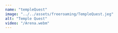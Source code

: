 ```yaml
---
name: "templeQuest"
image: "../../assets/freeroaming/TempleQuest.jeg"
alt: "Temple Quest"
video: "/Arena.webm"
---
```

